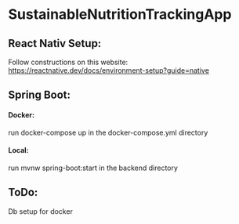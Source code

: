 # SustainableNutritionTrackingApp

## React Nativ Setup:
Follow constructions on this website:
https://reactnative.dev/docs/environment-setup?guide=native

## Spring Boot:
#### Docker:
run docker-compose up in the docker-compose.yml directory

#### Local:
run mvnw spring-boot:start in the backend directory

## ToDo:

Db setup for docker
